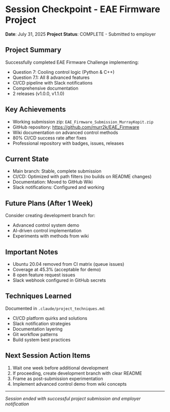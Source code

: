 # Session Checkpoint - EAE Firmware Project

**Date**: July 31, 2025
**Project Status**: COMPLETE - Submitted to employer

## Project Summary
Successfully completed EAE Firmware Challenge implementing:
- Question 7: Cooling control logic (Python & C++)
- Question 7.1: All 8 advanced features
- CI/CD pipeline with Slack notifications
- Comprehensive documentation
- 2 releases (v1.0.0, v1.1.0)

## Key Achievements
- Working submission zip: `EAE_Firmware_Submission_MurrayKopit.zip`
- GitHub repository: https://github.com/murr2k/EAE_Firmware
- Wiki documentation on advanced control methods
- 80% CI/CD success rate after fixes
- Professional repository with badges, issues, releases

## Current State
- Main branch: Stable, complete submission
- CI/CD: Optimized with path filters (no builds on README changes)
- Documentation: Moved to GitHub Wiki
- Slack notifications: Configured and working

## Future Plans (After 1 Week)
Consider creating development branch for:
- Advanced control system demo
- AI-driven control implementation
- Experiments with methods from wiki

## Important Notes
- Ubuntu 20.04 removed from CI matrix (queue issues)
- Coverage at 45.3% (acceptable for demo)
- 8 open feature request issues
- Slack webhook configured in GitHub secrets

## Techniques Learned
Documented in `.claude/project_techniques.md`:
- CI/CD platform quirks and solutions
- Slack notification strategies
- Documentation layering
- Git workflow patterns
- Build system best practices

## Next Session Action Items
1. Wait one week before additional development
2. If proceeding, create development branch with clear README
3. Frame as post-submission experimentation
4. Implement advanced control demo from wiki concepts

---
*Session ended with successful project submission and employer notification*